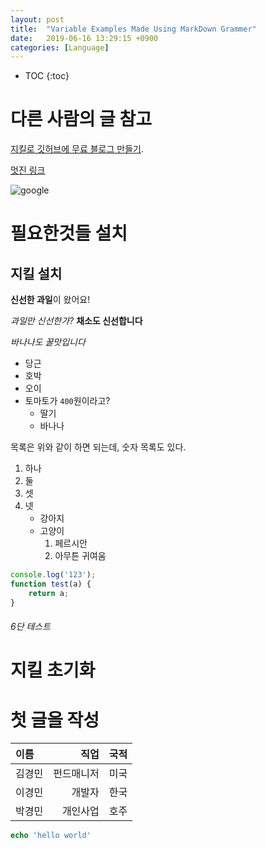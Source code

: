 ```yaml
---
layout: post
title:  "Variable Examples Made Using MarkDown Grammer"
date:   2019-06-16 13:29:15 +0900
categories: [Language]
---
```

* TOC
{:toc}


# 다른 사람의 글 참고

[지킬로 깃허브에 무료 블로그 만들기](https://nolboo.kim/blog/2013/10/15/free-blog-with-github-jekyll/).

[멋진 링크][NICE-LINK]

[NICE-LINK]: https://google.com

![google](https://www.google.com/logos/doodles/2019/jeong-ji-yongs-117th-birthday-4829780271693824.3-l.png )



# 필요한것들 설치

## 지킬 설치

**신선한 과일**이 왔어요!

_과일만 신선한가?_ __채소도 신선합니다__

*바나나도 꿀맛입니다*

* 당근
* 호박
* 오이
* 토마토가 `400`원이라고?
    * 딸기
    * 바나나


목록은 위와 같이 하면 되는데, 숫자 목록도 있다.

1. 하나
1. 둘
1. 셋
1. 넷
    * 강아지
    * 고양이
        1. 페르시안
        1. 아무튼 귀여움



```javascript
console.log('123');
function test(a) {
    return a;
}
```

<script>
alert('hello');
</script>

###### 6단 테스트


# 지킬 초기화

# 첫 글을 작성


| 이름   | 직업 |  국적     |
| :--- | ---: | :---: |
| 김경민 | 펀드매니저 | 미국 |
| 이경민 | 개발자 | 한국 |
| 박경민 | 개인사업 | 호주 |




```php
echo 'hello world'
```


